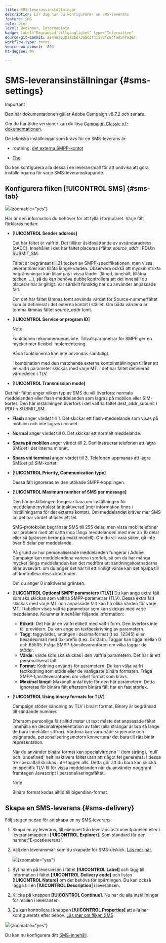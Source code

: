 ```yaml
---
title: SMS-leveransinställningar
description: Lär dig hur du konfigurerar en SMS-leverans
feature: SMS
role: User
level: Beginner, Intermediate
badge: label="Begränsad tillgänglighet" type="Informative"
source-git-commit: a184a29301f2bd739bc3fd1373fc8cfad58f0393
workflow-type: tm+mt
source-wordcount: '893'
ht-degree: 0%

---
```



# SMS-leveransinställningar {#sms-settings}

>[!IMPORTANT]
>
>Den här dokumentationen gäller Adobe Campaign v8.7.2 och senare.
>
>Om du har äldre versioner kan du läsa [Campaign Classic v7-dokumentationen](https://experienceleague.adobe.com/en/docs/campaign-classic/using/sending-messages/sending-messages-on-mobiles/sms-set-up/sms-set-up).

De tekniska inställningar som krävs för en SMS-leverans är:

* routning: [det externa SMPP-kontot](smpp-external-account.md#smpp-connection-settings)

* [The ](#sms-tab)

Du kan konfigurera alla dessa i en leveransmall för att undvika att göra inställningarna för varje SMS-leveransskapande.

## Konfigurera fliken **[!UICONTROL SMS]** {#sms-tab}

![](assets/send_settings.png){zoomable="yes"}

Här är den information du behöver för att fylla i formuläret. Varje fält förklaras nedan:

* **[!UICONTROL Sender address]**

  Det här fältet är valfritt. Det tillåter åsidosättande av avsändaradress (oADC). Innehållet i det här fältet placeras i fältet *source_addr* i PDU:n SUBMIT_SM.

  Fältet är begränsat till 21 tecken av SMPP-specifikationen, men vissa leverantörer kan tillåta längre värden. Observera också att mycket strikta begränsningar kan tillämpas i vissa länder (längd, innehåll, tillåtna tecken, ...), så du kan behöva dubbelkontrollera att det innehåll du placerar här är giltigt. Var särskilt försiktig när du använder anpassade fält.

  Om det här fältet lämnas tomt används värdet för Source-nummerfältet som är definierat i det externa kontot i stället. Om båda värdena är tomma lämnas fältet *source_addr* tomt.

* **[!UICONTROL Service or program ID]**

  >[!NOTE]
  >
  >Funktionen rekommenderas inte. Tillvalsparametrar för SMPP ger en mycket mer flexibel implementering.
  >
  >Båda funktionerna kan inte användas samtidigt.

  I kombination med den matchande externa kontoinställningen tillåter att en valfri parameter skickas med varje MT. I det här fältet definieras värdedelen i TLV.

* **[!UICONTROL Transmission mode]**

Det här fältet anger vilken typ av SMS du vill överföra: normala meddelanden eller flash-meddelanden som lagras på mobilen eller SIM-kortet. Den här inställningen överförs i det valfria fältet dest_addr_subunit i PDU:n SUBMIT_SM.

* **Flash** anger värdet till 1. Det skickar ett flash-meddelande som visas på mobilen och inte lagras i minnet.
* **Normal** anger värdet till 0. Det skickar ett normalt meddelande.
* **Spara på mobilen** anger värdet till 2. Den instruerar telefonen att lagra SMS:et i det interna minnet.
* **Spara vid terminal** anger värdet till 3. Telefonen uppmanas att lagra SMS:et på SIM-kortet.

* **[!UICONTROL Priority, Communication type]**

  Dessa fält ignoreras av den utökade SMPP-kopplingen.

* **[!UICONTROL Maximum number of SMS per message]**

  Den här inställningen fungerar bara om inställningen för meddelandenyttolast är inaktiverad (mer information finns i inställningarna för det externa kontot). Om meddelandet kräver mer SMS än det här värdet utlöses ett fel.

  SMS-protokollet begränsar SMS till 255 delar, men vissa mobiltelefoner har problem med att sätta ihop långa meddelanden med mer än 10 delar eller så (gränsen beror på exakt modell). Om du vill vara säker, gå inte över 5 delar per meddelande.

  På grund av hur personaliserade meddelanden fungerar i Adobe Campaign kan meddelandena variera i storlek, så om du har många mycket långa meddelanden kan det medföra att sändningskostnaderna ökar avsevärt: om du anger det här till ett rimligt värde kan det hjälpa till att kontrollera dessa kostnader.

  Om du anger 0 inaktiveras gränsen.

* **[!UICONTROL Optional SMPP parameters (TLV)]**
Du kan ange extra fält som ska skickas som valfria SMPP-parametrar (TLV). Dessa extra fält skickas med varje MT och anpassade fält kan ha olika värden för varje MT.
I tabellen visas valfria parametrar som kan skickas med varje meddelande. Kolumner innehåller följande information:
   * **Etikett**: Det här är en valfri etikett med valfri form. Den överförs inte till providern. Du kan ange en textbeskrivning av parametern.
   * **Tagg**: taggvärdet, antingen i decimalformat (t.ex. 12345) eller hexadecimalt med 0x-prefix (t.ex. 0x12ab). Taggar kan ligga mellan 0 och 65535. Fråga SMPP-tjänstleverantören om vilka taggar de stöder.
   * **Värde**: värde som ska skickas i den valfria parametern. Det här är ett personaliserat fält.
   * **Format**: Kodning används för parametern. Du kan välja valfri textkodning som stöds eller de vanligaste binära formaten. Fråga SMPP-tjänstleverantören om vilket format som krävs.
   * **Maximal längd**: Maximalt antal byte för den här parametern. Detta ignoreras för binära fält eftersom binära fält har en fast storlek.

* **[!UICONTROL Using binary formats for TLV]**

  Campaign stöder sändning av TLV i binärt format. Binary är begränsad till sändande nummer.

  Eftersom personliga fält alltid matar ut text måste det anpassade fältet innehålla en decimalrepresentation av talet (alla strängar är bra så länge de bara innehåller siffror). Värdena kan vara både signerade och osignerade, personaliseringsmotorn konverterar det bara till rätt binär representation.

  När du använder binära format kan specialvärdena &#39;&#39; (tom sträng), &#39;null&#39; och &#39;undefined&#39; helt inaktivera fältet utan att något fel genereras. I dessa tre specialfall skickas inte taggen alls. Detta gör att du bara kan skicka en specifik TLV-fil för vissa meddelanden när du använder noggrant framtagen Javascript i personaliseringsfältet.

  >[!NOTE]
  >
  >Binära format kodas alltid till bigendian-format.

## Skapa en SMS-leverans {#sms-delivery}

Följ stegen nedan för att skapa en ny SMS-leverans:

1. Skapa en ny leverans, till exempel från leveransinstrumentpanelen eller i leveransmappen i **[!UICONTROL Explorer]**.  Som standard får den namnet&quot;E-postleverans&quot;.

1. Välj den leveransmall som du skapade för SMS-utskick. [Läs mer här](sms-mid-sourcing.md#sms-delivery-template).

   ![](assets/sms_create.png){zoomable="yes"}

<!-- * For standalone instance,  [learn more here](sms-standalone-instance.md#sms-delivery-template).
* For mid-sourcing infrastructure, -->

1. Byt namn på leveransen i fältet **[!UICONTROL Label]** och lägg till information i fältet **[!UICONTROL Delivery code]** och listan **[!UICONTROL Nature]** om det behövs för spårningen. Du kan också lägga till en **[!UICONTROL Description]** i leveransen.

1. Klicka på knappen **[!UICONTROL Continue]**. Nu har du alla inställningar för mallen i leveransen.

1. Du kan kontrollera i knappen **[!UICONTROL Properties]** att alla har konfigurerats efter behov. [Läs mer om fliken SMS](#sms-tab)

![](assets/sms_settings.png){zoomable="yes"}

Du kan nu konfigurera ditt [SMS-innehåll](sms-content.md).

